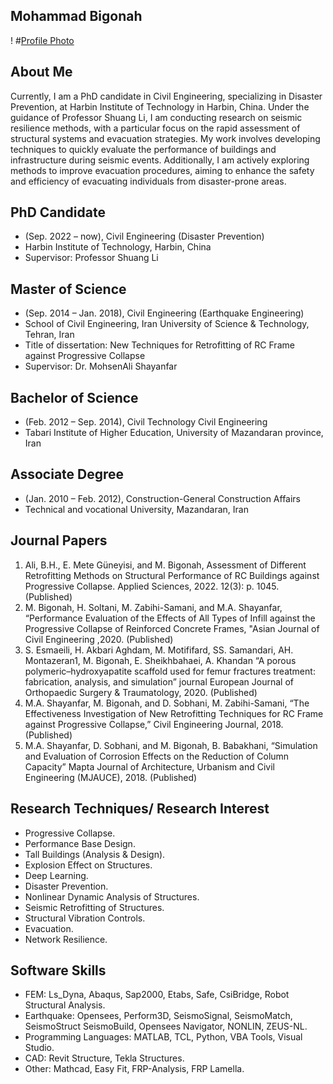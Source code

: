 ## Mohammad Bigonah 




!                                                #[Profile Photo](big.jpg)


## About Me

Currently, I am a PhD candidate in Civil Engineering, specializing in Disaster Prevention, at Harbin Institute of Technology in Harbin, China. Under the guidance of Professor Shuang Li, I am conducting research on seismic resilience methods, with a particular focus on the rapid assessment of structural systems and evacuation strategies. My work involves developing techniques to quickly evaluate the performance of buildings and infrastructure during seismic events. Additionally, I am actively exploring methods to improve evacuation procedures, aiming to enhance the safety and efficiency of evacuating individuals from disaster-prone areas.


## PhD Candidate
- (Sep. 2022 – now), Civil Engineering (Disaster Prevention)
- Harbin Institute of Technology, Harbin, China
- Supervisor: Professor Shuang Li

## Master of Science
- (Sep. 2014 – Jan. 2018), Civil Engineering (Earthquake Engineering)
- School of Civil Engineering, Iran University of Science & Technology, Tehran, Iran
- Title of dissertation: New Techniques for Retrofitting of RC Frame against Progressive Collapse
- Supervisor: Dr. MohsenAli Shayanfar

## Bachelor of Science
- (Feb. 2012 – Sep. 2014), Civil Technology Civil Engineering
- Tabari Institute of Higher Education, University of Mazandaran province, Iran

## Associate Degree
- (Jan. 2010 – Feb. 2012), Construction-General Construction Affairs
- Technical and vocational University, Mazandaran, Iran

## Journal Papers
1. Ali, B.H., E. Mete Güneyisi, and M. Bigonah, Assessment of Different Retrofitting Methods on Structural Performance of RC Buildings against Progressive Collapse. Applied Sciences, 2022. 12(3): p. 1045. (Published)
2. M. Bigonah, H. Soltani, M. Zabihi-Samani, and M.A. Shayanfar, “Performance Evaluation of the Effects of All Types of Infill against the Progressive Collapse of Reinforced Concrete Frames, "Asian Journal of Civil Engineering ,2020. (Published)
3. S. Esmaeili, H. Akbari Aghdam, M. Motififard, SS. Samandari, AH. Montazeran1, M. Bigonah, E. Sheikhbahaei, A. Khandan “A porous polymeric–hydroxyapatite scaffold used for femur fractures treatment: fabrication, analysis, and simulation” journal European Journal of Orthopaedic Surgery & Traumatology, 2020. (Published)
4. M.A. Shayanfar, M. Bigonah, and D. Sobhani, M. Zabihi-Samani, “The Effectiveness Investigation of New Retrofitting Techniques for RC Frame against Progressive Collapse,” Civil Engineering Journal, 2018. (Published)
5. M.A. Shayanfar, D. Sobhani, and M. Bigonah, B. Babakhani, “Simulation and Evaluation of Corrosion Effects on the Reduction of Column Capacity” Mapta Journal of Architecture, Urbanism and Civil Engineering (MJAUCE), 2018. (Published)

## Research Techniques/ Research Interest
- Progressive Collapse.
- Performance Base Design.
- Tall Buildings (Analysis & Design).
- Explosion Effect on Structures.
- Deep Learning.
- Disaster Prevention.
- Nonlinear Dynamic Analysis of Structures.
- Seismic Retrofitting of Structures.
- Structural Vibration Controls.
- Evacuation.
- Network Resilience.

## Software Skills
- FEM: Ls_Dyna, Abaqus, Sap2000, Etabs, Safe, CsiBridge, Robot Structural Analysis.
- Earthquake: Opensees, Perform3D, SeismoSignal, SeismoMatch, SeismoStruct SeismoBuild, Opensees Navigator, NONLIN, ZEUS-NL.
- Programming Languages: MATLAB, TCL, Python, VBA Tools, Visual Studio.
- CAD: Revit Structure, Tekla Structures.
- Other: Mathcad, Easy Fit, FRP-Analysis, FRP Lamella.